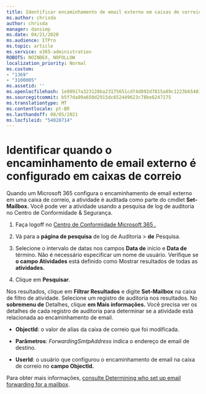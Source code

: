 ```yaml
---
title: Identificar encaminhamento de email externo em caixas de correio em logs de auditoria
ms.author: chrisda
author: chrisda
manager: dansimp
ms.date: 04/21/2020
ms.audience: ITPro
ms.topic: article
ms.service: o365-administration
ROBOTS: NOINDEX, NOFOLLOW
localization_priority: Normal
ms.custom:
- "1369"
- "3100005"
ms.assetid: ''
ms.openlocfilehash: 1e80917a323128ba23175651cdf4d892d7815a89c1223b654812c1b456c787da
ms.sourcegitcommit: b5f7da89a650d2915dc652449623c78be6247175
ms.translationtype: MT
ms.contentlocale: pt-BR
ms.lasthandoff: 08/05/2021
ms.locfileid: "54028714"
---
```

# <a name="identify-when-external-email-forwarding-is-configured-on-mailboxes"></a>Identificar quando o encaminhamento de email externo é configurado em caixas de correio

Quando um Microsoft 365 configura o encaminhamento de email externo em uma caixa de correio, a atividade é auditada como parte do cmdlet **Set-Mailbox.** Você pode ver a atividade usando a pesquisa de log de auditoria no Centro de Conformidade & Segurança.

1. Faça logoff no [Centro de Conformidade Microsoft 365 .](https://protection.office.com/)

2. Vá para a **página de pesquisa** de log de Auditoria  >  **de** Pesquisa.

3. Selecione o intervalo de datas nos campos **Data de** início e **Data de** término. Não é necessário especificar um nome de usuário. Verifique se **o campo Atividades** está definido como Mostrar resultados de todas as **atividades.**

4. Clique em **Pesquisar**.

Nos resultados, clique em **Filtrar Resultados** e digite **Set-Mailbox** na caixa de filtro de atividade. Selecione um registro de auditoria nos resultados. No **sobremenu de** Detalhes, clique **em Mais informações.** Você precisa ver os detalhes de cada registro de auditoria para determinar se a atividade está relacionada ao encaminhamento de email.

- **ObjectId**: o valor de alias da caixa de correio que foi modificada.

- **Parâmetros**: _ForwardingSmtpAddress_ indica o endereço de email de destino.

- **UserId**: o usuário que configurou o encaminhamento de email na caixa de correio no **campo ObjectId.**

Para obter mais informações, [consulte Determining who set up email forwarding for a mailbox](/microsoft-365/compliance/auditing-troubleshooting-scenarios#determine-who-set-up-email-forwarding-for-a-mailbox).
